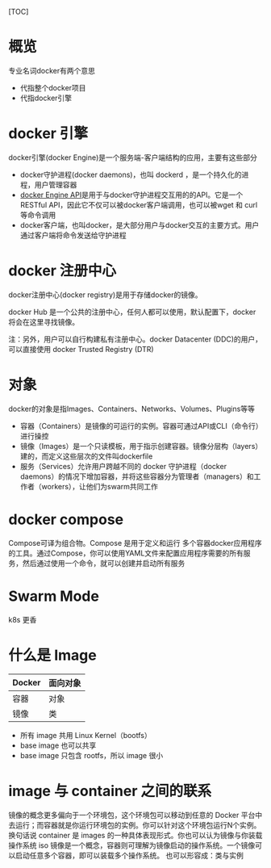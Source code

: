 [TOC]

# 概览
专业名词docker有两个意思
+ 代指整个docker项目
+ 代指docker引擎

# docker 引擎
docker引擎(docker Engine)是一个服务端-客户端结构的应用，主要有这些部分
+ docker守护进程(docker daemons)，也叫 dockerd ，是一个持久化的进程，用户管理容器
+ [docker Engine API](https://docs.docker.com/engine/api/v1.35/)是用于与docker守护进程交互用的的API。它是一个RESTful API，因此它不仅可以被docker客户端调用，也可以被wget 和 curl等命令调用
+ docker客户端，也叫docker，是大部分用户与docker交互的主要方式。用户通过客户端将命令发送给守护进程

# docker 注册中心
docker注册中心(docker registry)是用于存储docker的镜像。

docker Hub 是一个公共的注册中心，任何人都可以使用，默认配置下，docker将会在这里寻找镜像。

注：另外，用户可以自行构建私有注册中心。docker Datacenter (DDC)的用户，可以直接使用 docker Trusted Registry (DTR)

# 对象
docker的对象是指Images、Containers、Networks、Volumes、Plugins等等
+ 容器（Containers）是镜像的可运行的实例。容器可通过API或CLI（命令行）进行操控
+ 镜像（Images）是一个只读模板，用于指示创建容器。镜像分层构（layers）建的，而定义这些层次的文件叫dockerfile
+ 服务（Services）允许用户跨越不同的 docker 守护进程（docker daemons）的情况下增加容器，并将这些容器分为管理者（managers）和工作者（workers），让他们为swarm共同工作

# docker compose
Compose可译为组合物。Compose 是用于定义和运行 多个容器docker应用程序 的工具。通过Compose，你可以使用YAML文件来配置应用程序需要的所有服务，然后通过使用一个命令，就可以创建并启动所有服务

# Swarm Mode
k8s 更香

# 什么是 Image
Docker | 面向对象
-------|-----
容器 | 对象
镜像 | 类

+ 所有 image 共用 Linux Kernel（bootfs）
+ base image 也可以共享
+ base image 只包含 rootfs，所以 image 很小

# image 与 container 之间的联系
镜像的概念更多偏向于一个环境包，这个环境包可以移动到任意的 Docker 平台中去运行；而容器就是你运行环境包的实例。你可以针对这个环境包运行N个实例。换句话说 container 是 images 的一种具体表现形式。你也可以认为镜像与你装载操作系统 iso 镜像是一个概念，容器则可理解为镜像启动的操作系统。一个镜像可以启动任意多个容器，即可以装载多个操作系统。
也可以形容成：类与实例
